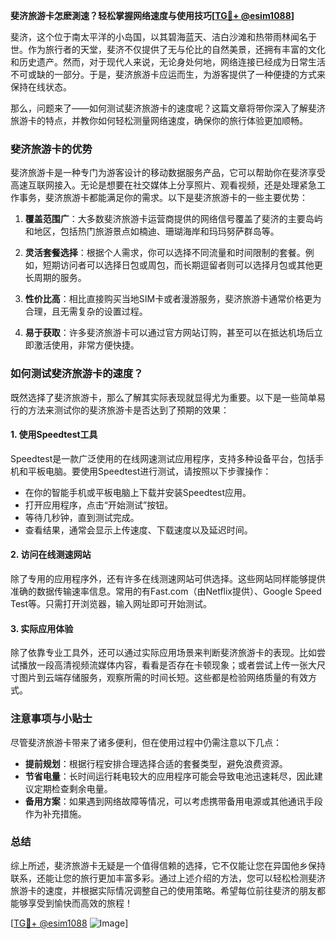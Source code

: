 **斐济旅游卡怎麽測速？轻松掌握网络速度与使用技巧[[TG💪+ @esim1088](https://t.me/s/esim1088)]**

斐济，这个位于南太平洋的小岛国，以其碧海蓝天、洁白沙滩和热带雨林闻名于世。作为旅行者的天堂，斐济不仅提供了无与伦比的自然美景，还拥有丰富的文化和历史遗产。然而，对于现代人来说，无论身处何地，网络连接已经成为日常生活不可或缺的一部分。于是，斐济旅游卡应运而生，为游客提供了一种便捷的方式来保持在线状态。

那么，问题来了——如何测试斐济旅游卡的速度呢？这篇文章将带你深入了解斐济旅游卡的特点，并教你如何轻松测量网络速度，确保你的旅行体验更加顺畅。

### 斐济旅游卡的优势

斐济旅游卡是一种专门为游客设计的移动数据服务产品，它可以帮助你在斐济享受高速互联网接入。无论是想要在社交媒体上分享照片、观看视频，还是处理紧急工作事务，斐济旅游卡都能满足你的需求。以下是斐济旅游卡的一些主要优势：

1. **覆盖范围广**：大多数斐济旅游卡运营商提供的网络信号覆盖了斐济的主要岛屿和地区，包括热门旅游景点如楠迪、珊瑚海岸和玛玛努萨群岛等。
   
2. **灵活套餐选择**：根据个人需求，你可以选择不同流量和时间限制的套餐。例如，短期访问者可以选择日包或周包，而长期逗留者则可以选择月包或其他更长周期的服务。
   
3. **性价比高**：相比直接购买当地SIM卡或者漫游服务，斐济旅游卡通常价格更为合理，且无需复杂的设置过程。

4. **易于获取**：许多斐济旅游卡可以通过官方网站订购，甚至可以在抵达机场后立即激活使用，非常方便快捷。

### 如何测试斐济旅游卡的速度？

既然选择了斐济旅游卡，那么了解其实际表现就显得尤为重要。以下是一些简单易行的方法来测试你的斐济旅游卡是否达到了预期的效果：

#### 1. 使用Speedtest工具

Speedtest是一款广泛使用的在线网速测试应用程序，支持多种设备平台，包括手机和平板电脑。要使用Speedtest进行测试，请按照以下步骤操作：

- 在你的智能手机或平板电脑上下载并安装Speedtest应用。
- 打开应用程序，点击“开始测试”按钮。
- 等待几秒钟，直到测试完成。
- 查看结果，通常会显示上传速度、下载速度以及延迟时间。

#### 2. 访问在线测速网站

除了专用的应用程序外，还有许多在线测速网站可供选择。这些网站同样能够提供准确的数据传输速率信息。常用的有Fast.com（由Netflix提供）、Google Speed Test等。只需打开浏览器，输入网址即可开始测试。

#### 3. 实际应用体验

除了依靠专业工具外，还可以通过实际应用场景来判断斐济旅游卡的表现。比如尝试播放一段高清视频流媒体内容，看看是否存在卡顿现象；或者尝试上传一张大尺寸图片到云端存储服务，观察所需的时间长短。这些都是检验网络质量的有效方式。

### 注意事项与小贴士

尽管斐济旅游卡带来了诸多便利，但在使用过程中仍需注意以下几点：

- **提前规划**：根据行程安排合理选择合适的套餐类型，避免浪费资源。
- **节省电量**：长时间运行耗电较大的应用程序可能会导致电池迅速耗尽，因此建议定期检查剩余电量。
- **备用方案**：如果遇到网络故障等情况，可以考虑携带备用电源或其他通讯手段作为补充措施。

### 总结

综上所述，斐济旅游卡无疑是一个值得信赖的选择，它不仅能让您在异国他乡保持联系，还能让您的旅行更加丰富多彩。通过上述介绍的方法，您可以轻松检测斐济旅游卡的速度，并根据实际情况调整自己的使用策略。希望每位前往斐济的朋友都能够享受到愉快而高效的旅程！

[[TG💪+ @esim1088](https://t.me/s/esim1088) ![Image](https://i.postimg.cc/4NQfJmqS/Snipaste-2025-05-13-00-14-12.png)]